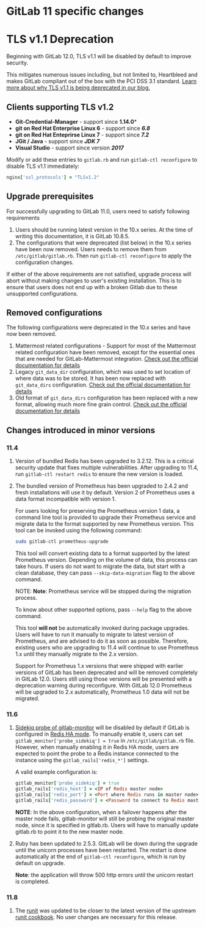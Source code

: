 # GitLab 11 specific changes

# TLS v1.1 Deprecation
Beginning with GitLab 12.0, TLS v1.1 will be disabled by default to improve security.

This mitigates numerous issues including, but not limited to, Heartbleed and makes
GitLab compliant out of the box with the PCI DSS 3.1 standard.
[Learn more about why TLS v1.1 is being deprecated in our blog.](https://about.gitlab.com/2018/10/15/gitlab-to-deprecate-older-tls/)

## Clients supporting TLS v1.2

* **Git-Credential-Manager** - support since **1.14.0***
* **git on Red Hat Enterprise Linux 6** - support since ***6.8***
* **git on Red Hat Enteprirse Linux 7** - support since ***7.2***
* **JGit / Java** - support since ***JDK 7***
* **Visual Studio** - support since version ***2017***

Modify or add these entries to `gitlab.rb` and run `gitlab-ctl reconfigure` to disable TLS v1.1 immediately:

```ruby
nginx['ssl_protocols'] = "TLSv1.2"
```

## Upgrade prerequisites
For successfully upgrading to GitLab 11.0, users need to satisfy following
requirements
1. Users should be running latest version in the 10.x series. At the time of
   writing this documentation, it is GitLab 10.8.5.
2. The configurations that were deprecated (list below) in the 10.x series have
   been now removed. Users needs to remove them from `/etc/gitlab/gitlab.rb`. Then run `gitlab-ctl reconfigure` to apply the configuration changes.

If either of the above requirements are not satisfied, upgrade process will
abort without making changes to user's existing installation. This is to ensure
that users does not end up with a broken Gitlab due to these unsupported
configurations.

## Removed configurations
The following configurations were deprecated in the 10.x series and have now
been removed.
1. Mattermost related configurations - Support for most of the Mattermost
   related configuration have been removed, except for the essential ones that
   are needed for GitLab-Mattermost integration. [Check out the official documentation for details](https://docs.gitlab.com/omnibus/gitlab-mattermost/#upgrading-gitlab-mattermost-from-versions-prior-to-11-0)
2. Legacy `git_data_dir` configuration, which was used to set location of where
   data was to be stored. It has been now replaced with `git_data_dirs`
   configuration. [Check out the official documentation for details](https://docs.gitlab.com/omnibus/settings/configuration.html#storing-git-data-in-an-alternative-directory)
3. Old format of `git_data_dirs` configuration has been replaced with a new
   format, allowing much more fine grain control. [Check out the official documentation for details](https://docs.gitlab.com/omnibus/settings/configuration.html#storing-git-data-in-an-alternative-directory)

## Changes introduced in minor versions

### 11.4

1.  Version of bundled Redis has been upgraded to 3.2.12. This is a critical
    security update that fixes multiple vulnerabilities. After upgrading to 11.4,
    run `gitlab-ctl restart redis` to ensure the new version is loaded.

1.  The bundled version of Prometheus has been upgraded to 2.4.2 and fresh
    installations will use it by default. Version 2 of Prometheus uses a data
    format incompatible with version 1.

    For users looking for preserving the Prometheus version 1 data, a command
    line tool is provided to upgrade their Prometheus service and migrate data to
    the format supported by new Prometheus version.  This tool can be invoked
    using the following command:

    ```bash
    sudo gitlab-ctl prometheus-upgrade
    ```

    This tool will convert existing data to a format supported by the latest
    Prometheus version. Depending on the volume of data, this process can take
    hours.  If users do not want to migrate the data, but start with a clean
    database, they can pass `--skip-data-migration` flag to the above command.

    NOTE: **Note**: Prometheus service will be stopped during the migration process.

    To know about other supported options, pass `--help` flag to the above
    command.

    This tool **will not** be automatically invoked during package upgrades.
    Users will have to run it manually to migrate to latest version of
    Prometheus, and are advised to do it as soon as possible. Therefore, existing
    users who are upgrading to 11.4 will continue to use Prometheus 1.x until
    they manually migrate to the 2.x version.

    Support for Prometheus 1.x versions that were shipped with earlier versions
    of GitLab has been deprecated and will be removed completely in GitLab 12.0.
    Users still using those versions will be presented with a deprecation warning
    during reconfigure. With GitLab 12.0 Prometheus will be upgraded to 2.x automatically,
    Prometheus 1.0 data will not be migrated.

### 11.6

1. [Sidekiq probe of gitlab-monitor](https://docs.gitlab.com/ee/administration/monitoring/prometheus/gitlab_monitor_exporter.html)
   will be disabled by default if GitLab is configured in [Redis HA mode](https://docs.gitlab.com/ee/administration/high_availability/redis.html).
   To manually enable it, users can set `gitlab_monitor['probe_sidekiq'] = true`
   in `/etc/gitlab/gitlab.rb` file. However, when manually enabling it in Redis
   HA mode, users are expected to point the probe to a Redis instance connected
   to the instance using the `gitlab_rails['redis_*']` settings.

   A valid example configuration is:

    ```ruby
    gitlab_monitor['probe_sidekiq'] = true
    gitlab_rails['redis_host'] = <IP of Redis master node>
    gitlab_rails['redis_port'] = <Port where Redis runs in master node>
    gitlab_rails['redis_password'] = <Password to connect to Redis master>
    ```

    **NOTE**: In the above configuration, when a failover happens after the
    master node fails, gitlab-monitor will still be probing the original master
    node, since it is specified in gitlab.rb. Users will have to manually update
    gitlab.rb to point it to the new master node.

2. Ruby has been updated to 2.5.3. GitLab will be down during the upgrade until
   the unicorn processes have been restarted. The restart is done automatically
   at the end of `gitlab-ctl reconfigure`, which is run by default on upgrade.

   **Note**: the application will throw 500 http errors until the unicorn
   restart is completed.

### 11.8

1. The [runit](files/gitlab-cookbooks/runit) was updated to be closer to the latest version of the upstream [runit cookbook](https://github.com/chef-cookbooks/runit). No user changes are necessary for this release.
